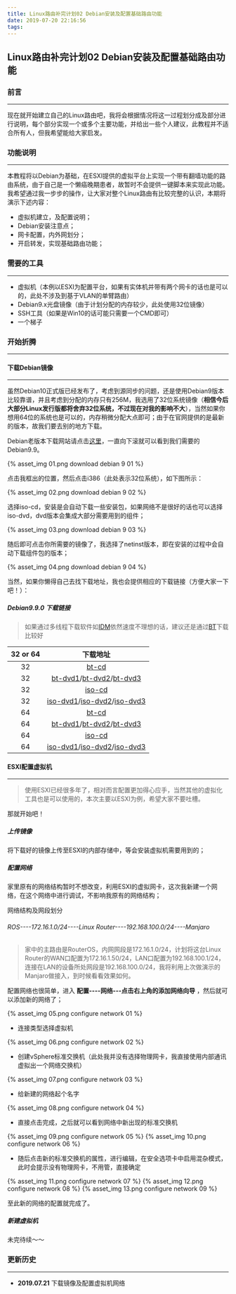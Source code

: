 ```yaml
---
title: Linux路由补完计划02 Debian安装及配置基础路由功能
date: 2019-07-20 22:16:56
tags:
---
```


## Linux路由补完计划02 Debian安装及配置基础路由功能

### 前言

---

现在就开始建立自己的Linux路由吧，我将会根据情况将这一过程划分成及部分进行说明，每个部分实现一个或多个主要功能，并给出一些个人建议，此教程并不适合所有人，但我希望能给大家启发。

<!-- more -->

### 功能说明

---

本教程将以Debian为基础，在ESXI提供的虚拟平台上实现一个带有翻墙功能的路由系统，由于自己是一个懒癌晚期患者，故暂时不会提供一键脚本来实现此功能。我希望通过我一步步的操作，让大家对整个Linux路由有比较完整的认识，本期将演示下述内容：

* 虚拟机建立，及配置说明；
* Debian安装注意点；
* 网卡配置，内外网划分；
* 开启转发，实现基础路由功能；

### 需要的工具

---

* 虚拟机（本例以ESXI为配置平台，如果有实体机并带有两个网卡的话也是可以的，此处不涉及到基于VLAN的单臂路由）
* Debian9.x光盘镜像（由于计划分配的内存较少，此处使用32位镜像）
* SSH工具（如果是Win10的话可能只需要一个CMD即可）
* 一个梯子

### 开始折腾

---

#### 下载Debian镜像

---

虽然Debian10正式版已经发布了，考虑到源同步的问题，还是使用Debian9版本比较靠谱，并且考虑到分配的内存只有256M，我选用了32位系统镜像（**相信今后大部分Linux发行版都将舍弃32位系统，不过现在对我的影响不大**），当然如果你想用64位的系统也是可以的，内存稍微分配大点即可；由于在官网提供的是最新的版本，故我们要去别的地方下载。

Debian老版本下载网站请点击[这里](http://cdimage.debian.org/cdimage/archive/)，一直向下滚就可以看到我们需要的Debian9.9。

{% asset_img 01.png download debian 9 01 %}

点击我框出的位置，然后点击i386（此处表示32位系统），如下图所示：

{% asset_img 02.png download debian 9 02 %}

选择iso-cd，安装是会自动下载一些安装包，如果网络不是很好的话也可以选择iso-dvd，dvd版本会集成大部分需要用到的组件；

{% asset_img 03.png download debian 9 03 %}

随后即可点击你所需要的镜像了，我选择了netinst版本，即在安装的过程中会自动下载组件包的版本；

{% asset_img 04.png download debian 9 04 %}

当然，如果你懒得自己去找下载地址，我也会提供相应的下载链接（方便大家一下吧！）：

##### Debian9.9.0 下载链接

> 如果通过多线程下载软件如[IDM](https://www.internetdownloadmanager.com/)依然速度不理想的话，建议还是通过[BT](https://zh.wikipedia.org/wiki/BitTorrent_(%E5%8D%8F%E8%AE%AE))下载比较好

|32 or 64 |下载地址|
| :---: | :---: |
|32|[bt-cd](http://cdimage.debian.org/cdimage/archive/9.9.0/i386/bt-cd/debian-9.9.0-i386-netinst.iso.torrent)|
|32|[bt-dvd1](http://cdimage.debian.org/cdimage/archive/9.9.0/i386/bt-dvd/debian-9.9.0-i386-DVD-1.iso.torrent)/[bt-dvd2](http://cdimage.debian.org/cdimage/archive/9.9.0/i386/bt-dvd/debian-9.9.0-i386-DVD-2.iso.torrent)/[bt-dvd3](http://cdimage.debian.org/cdimage/archive/9.9.0/i386/bt-dvd/debian-9.9.0-i386-DVD-3.iso.torrent)|
|32|[iso-cd](http://cdimage.debian.org/cdimage/archive/9.9.0/i386/iso-cd/debian-9.9.0-i386-netinst.iso)|
|32|[iso-dvd1](http://cdimage.debian.org/cdimage/archive/9.9.0/i386/iso-dvd/debian-9.9.0-i386-DVD-1.iso)/[iso-dvd2](http://cdimage.debian.org/cdimage/archive/9.9.0/i386/iso-dvd/debian-9.9.0-i386-DVD-2.iso)/[iso-dvd3](http://cdimage.debian.org/cdimage/archive/9.9.0/i386/iso-dvd/debian-9.9.0-i386-DVD-3.iso)|
|64|[bt-cd](http://cdimage.debian.org/cdimage/archive/9.9.0/amd64/bt-cd/debian-9.9.0-amd64-netinst.iso.torrent)|
|64|[bt-dvd1](http://cdimage.debian.org/cdimage/archive/9.9.0/amd64/bt-dvd/debian-9.9.0-amd64-DVD-1.iso.torrent)/[bt-dvd2](http://cdimage.debian.org/cdimage/archive/9.9.0/amd64/bt-dvd/debian-9.9.0-amd64-DVD-2.iso.torrent)/[bt-dvd3](http://cdimage.debian.org/cdimage/archive/9.9.0/amd64/bt-dvd/debian-9.9.0-amd64-DVD-3.iso.torrent)|
|64|[iso-cd](http://cdimage.debian.org/cdimage/archive/9.9.0/amd64/iso-cd/debian-9.9.0-amd64-netinst.iso)|
|64|[iso-dvd1](http://cdimage.debian.org/cdimage/archive/9.9.0/amd64/iso-dvd/debian-9.9.0-amd64-DVD-1.iso)/[iso-dvd2](http://cdimage.debian.org/cdimage/archive/9.9.0/amd64/iso-dvd/debian-9.9.0-amd64-DVD-2.iso)/[iso-dvd3](http://cdimage.debian.org/cdimage/archive/9.9.0/amd64/iso-dvd/debian-9.9.0-amd64-DVD-3.iso)|

#### ESXI配置虚拟机

---

> 使用ESXI已经很多年了，相对而言配置更加得心应手，当然其他的虚拟化工具也是可以使用的，本次主要以ESXI为例，希望大家不要吐槽。

那就开始吧！

##### 上传镜像

将下载好的镜像上传至ESXI的内部存储中，等会安装虚拟机需要用到的；

##### 配置网络

家里原有的网络结构暂时不想改变，利用ESXI的虚拟网卡，这次我新建一个网络，在这个网络中进行调试，不影响我原有的网络结构；

网络结构及网段划分

###### ROS----172.16.1.0/24----Linux Router----192.168.100.0/24----Manjaro

> 家中的主路由是RouterOS，内网网段是172.16.1.0/24，计划将这台Linux Router的WAN口配置为172.16.1.50/24，LAN口配置为192.168.100.1/24，连接在LAN的设备所处网段是192.168.100.0/24，我将利用上次做演示的Manjaro做接入，到时候看看效果如何。

配置网络也很简单，进入 **配置----网络---点击右上角的添加网络向导** ，然后就可以添加新的网络了；

{% asset_img 05.png configure network 01 %}

* 连接类型选择虚拟机

{% asset_img 06.png configure network 02 %}

* 创建vSphere标准交换机（此处我并没有选择物理网卡，我直接使用内部通讯虚拟出一个网络交换机）

{% asset_img 07.png configure network 03 %}

* 给新建的网络起个名字

{% asset_img 08.png configure network 04 %}

* 直接点击完成，之后就可以看到网络中新出现的标准交换机

{% asset_img 09.png configure network 05 %}
{% asset_img 10.png configure network 06 %}

* 随后点击新的标准交换机的属性，进行编辑，在安全选项卡中启用混杂模式，此时会提示没有物理网卡，不用管，直接确定

{% asset_img 11.png configure network 07 %}
{% asset_img 12.png configure network 08 %}
{% asset_img 13.png configure network 09 %}

至此新的网络的配置就完成了。

##### 新建虚拟机

未完待续～～

### 更新历史

---

* **2019.07.21** 下载镜像及配置虚拟机网络
